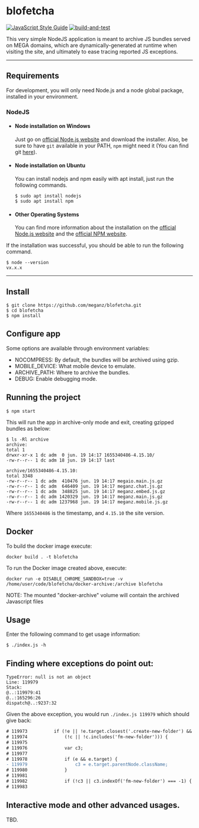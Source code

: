 # blofetcha

[![JavaScript Style Guide](https://img.shields.io/badge/code_style-standard-brightgreen.svg)](https://standardjs.com) [![build-and-test](https://github.com/meganz/blofetcha/actions/workflows/main.yml/badge.svg)](https://github.com/meganz/blofetcha/actions/workflows/main.yml)

This very simple NodeJS application is meant to archive JS bundles served on MEGA domains, which are
dynamically-generated at runtime when visiting the site, and ultimately to ease tracing reported JS exceptions.

---

## Requirements

For development, you will only need Node.js and a node global package, installed in your environment.

### NodeJS

- #### Node installation on Windows

  Just go on [official Node.js website](https://nodejs.org/) and download the installer.
  Also, be sure to have `git` available in your PATH, `npm` might need it (You can find
  git [here](https://git-scm.com/)).

- #### Node installation on Ubuntu

  You can install nodejs and npm easily with apt install, just run the following commands.

      $ sudo apt install nodejs
      $ sudo apt install npm

- #### Other Operating Systems
  You can find more information about the installation on the [official Node.js website](https://nodejs.org/) and
  the [official NPM website](https://npmjs.org/).

If the installation was successful, you should be able to run the following command.

    $ node --version
    vx.x.x

---

## Install

    $ git clone https://github.com/meganz/blofetcha.git
    $ cd blofetcha
    $ npm install

## Configure app

Some options are available through environment variables:

- NOCOMPRESS: By default, the bundles will be archived using gzip.
- MOBILE_DEVICE: What mobile device to emulate.
- ARCHIVE_PATH: Where to archive the bundles.
- DEBUG: Enable debugging mode.

## Running the project

    $ npm start

This will run the app in archive-only mode and exit, creating gzipped bundles as below:

    $ ls -Rl archive
    archive:
    total 1
    drwxr-xr-x 1 dc adm  0 jun. 19 14:17 1655340486-4.15.10/
    -rw-r--r-- 1 dc adm 18 jun. 19 14:17 last

    archive/1655340486-4.15.10:
    total 3348
    -rw-r--r-- 1 dc adm  410476 jun. 19 14:17 megaio.main.js.gz
    -rw-r--r-- 1 dc adm  646409 jun. 19 14:17 meganz.chat.js.gz
    -rw-r--r-- 1 dc adm  348825 jun. 19 14:17 meganz.embed.js.gz
    -rw-r--r-- 1 dc adm 1420329 jun. 19 14:17 meganz.main.js.gz
    -rw-r--r-- 1 dc adm 1237968 jun. 19 14:17 meganz.mobile.js.gz

Where `1655340486` is the timestamp, and `4.15.10` the site version.

## Docker

To build the docker image execute:

    docker build . -t blofetcha

To run the Docker image created above, execute:

    docker run -e DISABLE_CHROME_SANDBOX=true -v /home/user/code/blofetcha/docker-archive:/archive blofetcha

NOTE: The mounted "docker-archive" volume will contain the archived Javascript files

## Usage

Enter the following command to get usage information:

    $ ./index.js -h

## Finding where exceptions do point out:

    TypeError: null is not an object
    Line: 119979
    Stack:
    @..:119979:41
    @..:165296:26
    dispatch@..:9237:32

Given the above exception, you would run `./index.js 119979` which should give back:

```diff
# 119973          if (!e || !e.target.closest('.create-new-folder') &&
# 119974              (!c || !c.includes('fm-new-folder'))) {
# 119975
# 119976              var c3;
# 119977
# 119978              if (e && e.target) {
- 119979                  c3 = e.target.parentNode.className;
# 119980              }
# 119981
# 119982              if (!c3 || c3.indexOf('fm-new-folder') === -1) {
# 119983
```

## Interactive mode and other advanced usages.

TBD.
